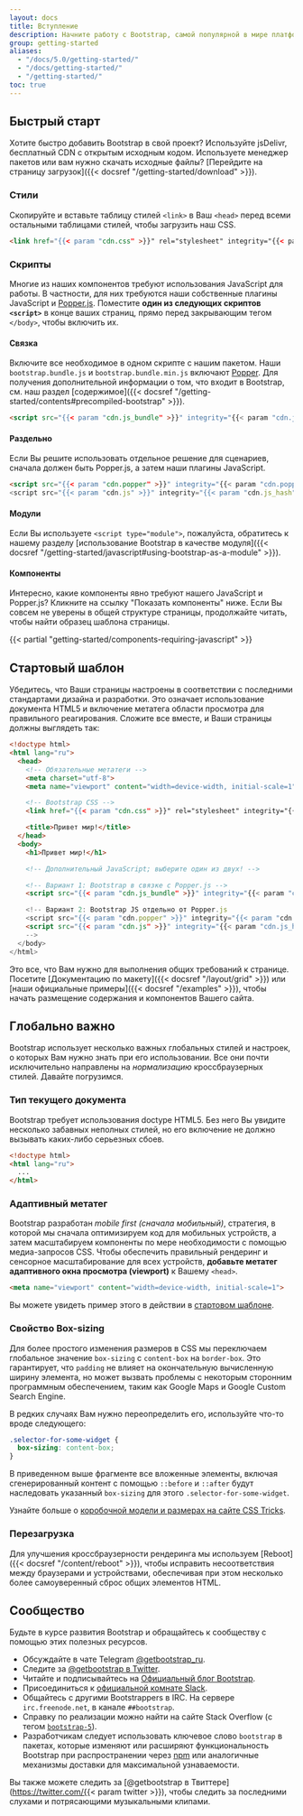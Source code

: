 ```yaml
---
layout: docs
title: Вступление
description: Начните работу с Bootstrap, самой популярной в мире платформой для создания адаптивных, ориентированных на мобильные устройства сайтов, с jsDelivr и начальной страницей шаблона.
group: getting-started
aliases:
  - "/docs/5.0/getting-started/"
  - "/docs/getting-started/"
  - "/getting-started/"
toc: true
---
```


## Быстрый старт

Хотите быстро добавить Bootstrap в свой проект? Используйте jsDelivr, бесплатный CDN с открытым исходным кодом. Используете менеджер пакетов или вам нужно скачать исходные файлы? [Перейдите на страницу загрузок]({{< docsref "/getting-started/download" >}}).

### Стили

Скопируйте и вставьте таблицу стилей `<link>` в Ваш `<head>` перед всеми остальными таблицами стилей, чтобы загрузить наш CSS.

```html
<link href="{{< param "cdn.css" >}}" rel="stylesheet" integrity="{{< param "cdn.css_hash" >}}" crossorigin="anonymous">
```

### Скрипты

Многие из наших компонентов требуют использования JavaScript для работы. В частности, для них требуются наши собственные плагины JavaScript и [Popper.js](https://popper.js.org/). Поместите **один из следующих скриптов `<script>`** в конце ваших страниц, прямо перед закрывающим тегом `</body>`, чтобы включить их.

#### Связка

Включите все необходимое в одном скрипте с нашим пакетом. Наши `bootstrap.bundle.js` и `bootstrap.bundle.min.js` включают [Popper](https://popper.js.org/). Для получения дополнительной информации о том, что входит в Bootstrap, см. наш раздел [содержимое]({{< docsref "/getting-started/contents#precompiled-bootstrap" >}}).

```html
<script src="{{< param "cdn.js_bundle" >}}" integrity="{{< param "cdn.js_bundle_hash" >}}" crossorigin="anonymous"></script>
```

#### Раздельно

Если Вы решите использовать отдельное решение для сценариев, сначала должен быть Popper.js, а затем наши плагины JavaScript.

```html
<script src="{{< param "cdn.popper" >}}" integrity="{{< param "cdn.popper_hash" >}}" crossorigin="anonymous"></script>
<script src="{{< param "cdn.js" >}}" integrity="{{< param "cdn.js_hash" >}}" crossorigin="anonymous"></script>
```

#### Модули

Если Вы используете `<script type="module">`, пожалуйста, обратитесь к нашему разделу [использование Bootstrap в качестве модуля]({{< docsref "/getting-started/javascript#using-bootstrap-as-a-module" >}}).

#### Компоненты

Интересно, какие компоненты явно требуют нашего JavaScript и Popper.js? Кликните на ссылку "Показать компоненты" ниже. Если Вы совсем не уверены в общей структуре страницы, продолжайте читать, чтобы найти образец шаблона страницы.

{{< partial "getting-started/components-requiring-javascript" >}}

## Стартовый шаблон

Убедитесь, что Ваши страницы настроены в соответствии с последними стандартами дизайна и разработки. Это означает использование документа HTML5 и включение метатега области просмотра для правильного реагирования. Сложите все вместе, и Ваши страницы должны выглядеть так:

```html
<!doctype html>
<html lang="ru">
  <head>
    <!-- Обязательные метатеги -->
    <meta charset="utf-8">
    <meta name="viewport" content="width=device-width, initial-scale=1">

    <!-- Bootstrap CSS -->
    <link href="{{< param "cdn.css" >}}" rel="stylesheet" integrity="{{< param "cdn.css_hash" >}}" crossorigin="anonymous">

    <title>Привет мир!</title>
  </head>
  <body>
    <h1>Привет мир!</h1>

    <!-- Дополнительный JavaScript; выберите один из двух! -->

    <!-- Вариант 1: Bootstrap в связке с Popper.js -->
    <script src="{{< param "cdn.js_bundle" >}}" integrity="{{< param "cdn.js_bundle_hash" >}}" crossorigin="anonymous"></script>

    <!-- Вариант 2: Bootstrap JS отдельно от Popper.js
    <script src="{{< param "cdn.popper" >}}" integrity="{{< param "cdn.popper_hash" >}}" crossorigin="anonymous"></script>
    <script src="{{< param "cdn.js" >}}" integrity="{{< param "cdn.js_hash" >}}" crossorigin="anonymous"></script>
    -->
  </body>
</html>
```

Это все, что Вам нужно для выполнения общих требований к странице. Посетите [Документацию по макету]({{< docsref "/layout/grid" >}}) или [наши официальные примеры]({{< docsref "/examples" >}}), чтобы начать размещение содержания и компонентов Вашего сайта.

## Глобально важно

Bootstrap использует несколько важных глобальных стилей и настроек, о которых Вам нужно знать при его использовании. Все они почти исключительно направлены на *нормализацию* кроссбраузерных стилей. Давайте погрузимся.

### Тип текущего документа

Bootstrap требует использования doctype HTML5. Без него Вы увидите несколько забавных неполных стилей, но его включение не должно вызывать каких-либо серьезных сбоев.

```html
<!doctype html>
<html lang="ru">
  ...
</html>
```

### Адаптивный метатег

Bootstrap разработан *mobile first (сначала мобильный)*,  стратегия, в которой мы сначала оптимизируем код для мобильных устройств, а затем масштабируем компоненты по мере необходимости с помощью медиа-запросов CSS. Чтобы обеспечить правильный рендеринг и сенсорное масштабирование для всех устройств, **добавьте метатег адаптивного окна просмотра (viewport)** к Вашему `<head>`.

```html
<meta name="viewport" content="width=device-width, initial-scale=1">
```

Вы можете увидеть пример этого в действии в [стартовом шаблоне](#starter-template).

### Свойство Box-sizing

Для более простого изменения размеров в CSS мы переключаем глобальное значение `box-sizing` с `content-box` на `border-box`. Это гарантирует, что `padding` не влияет на окончательную вычисленную ширину элемента, но может вызвать проблемы с некоторым сторонним программным обеспечением, таким как Google Maps и Google Custom Search Engine.

В редких случаях Вам нужно переопределить его, используйте что-то вроде следующего:

```css
.selector-for-some-widget {
  box-sizing: content-box;
}
```

В приведенном выше фрагменте все вложенные элементы, включая сгенерированный контент с помощью `::before` и `::after` будут наследовать указанный `box-sizing` для этого `.selector-for-some-widget`.

Узнайте больше о [коробочной модели и размерах на сайте CSS Tricks](https://css-tricks.com/box-sizing/).

### Перезагрузка

Для улучшения кроссбраузерности рендеринга мы используем [Reboot]({{< docsref "/content/reboot" >}}), чтобы исправить несоответствия между браузерами и устройствами, обеспечивая при этом несколько более самоуверенный сброс общих элементов HTML.

## Сообщество

Будьте в курсе развития Bootstrap и обращайтесь к сообществу с помощью этих полезных ресурсов.

- Обсуждайте в чате Telegram [@getbootstrap_ru](https://t.me/getbootstrap_ru).
- Следите за [@getbootstrap в Twitter](https://twitter.com/getbootstrap).
- Читайте и подписывайтесь на [Официальный блог Bootstrap](https://blog.getbootstrap.com/).
- Присоединиться к [официальной комнате Slack](https://bootstrap-slack.herokuapp.com/).
- Общайтесь с другими Bootstrappers в IRC. На сервере `irc.freenode.net`, в канале `##bootstrap`.
- Справку по реализации можно найти на сайте Stack Overflow (с тегом [`bootstrap-5`](https://stackoverflow.com/questions/tagged/bootstrap-5)).
- Разработчикам следует использовать ключевое слово `bootstrap` в пакетах, которые изменяют или расширяют функциональность Bootstrap при распространении через [npm](https://www.npmjs.com/browse/keyword/bootstrap) или аналогичные механизмы доставки для максимальной узнаваемости.

Вы также можете следить за [@getbootstrap в Твиттере](https://twitter.com/{{< param twitter >}}), чтобы следить за последними слухами и потрясающими музыкальными клипами.

